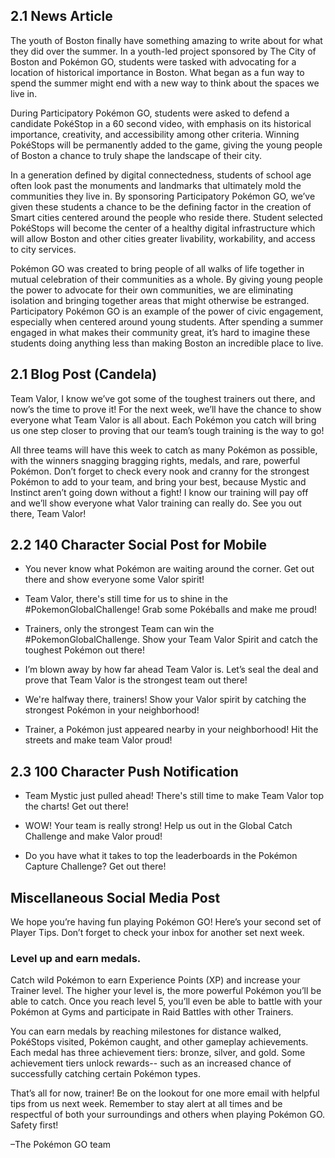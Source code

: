 ## 2.1 News Article

The youth of Boston finally have something amazing to write about for what they did over the summer. In a youth-led project sponsored by The City of Boston and Pokémon GO, students were tasked with advocating for a location of historical importance in Boston. What began as a fun way to spend the summer might end with a new way to think about the spaces we live in.

During Participatory Pokémon GO, students were asked to defend a candidate PokéStop in a 60 second video, with emphasis on its historical importance, creativity, and accessibility among other criteria. Winning PokéStops will be permanently added to the game, giving the young people of Boston a chance to truly shape the landscape of their city.

In a generation defined by digital connectedness, students of school age often look past the monuments and landmarks that ultimately mold the communities they live in. By sponsoring Participatory Pokémon GO, we’ve given these students a chance to be the defining factor in the creation of Smart cities centered around the people who reside there. Student selected PokéStops will become the center of a healthy digital infrastructure which will allow Boston and other cities greater livability, workability, and access to city services.	

Pokémon GO was created to bring people of all walks of life together in mutual celebration of their communities as a whole. By giving young people the power to advocate for their own communities, we are eliminating isolation and bringing together areas that might otherwise be estranged. Participatory Pokémon GO is an example of the power of civic engagement, especially when centered around young students. After spending a summer engaged in what makes their community great, it’s hard to imagine these students doing anything less than making Boston an incredible place to live. 


## 2.1 Blog Post (Candela)

Team Valor, I know we’ve got some of the toughest trainers out there, and now’s the time to prove it! For the next week, we’ll have the chance to show everyone what Team Valor is all about. Each Pokémon you catch will bring us one step closer to proving that our team’s tough training is the way to go! 

All three teams will have this week to catch as many Pokémon as possible, with the winners snagging bragging rights, medals, and rare, powerful Pokémon. Don’t forget to check every nook and cranny for the strongest Pokémon to add to your team, and bring your best, because Mystic and Instinct aren’t going down without a fight! I know our training will pay off and we’ll show everyone what Valor training can really do. See you out there, Team Valor!


## 2.2 140 Character Social Post for Mobile

* You never know what Pokémon are waiting around the corner. Get out there and show everyone some Valor spirit!

* Team Valor, there's still time for us to shine in the #PokemonGlobalChallenge! Grab some Pokéballs and make me proud!

* Trainers, only the strongest Team can win the #PokemonGlobalChallenge. Show your Team Valor Spirit and catch the toughest Pokémon out there! 

* I’m blown away by how far ahead Team Valor is. Let’s seal the deal and prove that Team Valor is the strongest team out there!

* We're halfway there, trainers! Show your Valor spirit by catching the strongest Pokémon in your neighborhood! 

* Trainer, a Pokémon just appeared nearby in your neighborhood! Hit the streets and make team Valor proud!


## 2.3 100 Character Push Notification

* Team Mystic just pulled ahead! There's still time to make Team Valor top the charts! Get out there!

* WOW! Your team is really strong! Help us out in the Global Catch Challenge and make Valor proud!

* Do you have what it takes to top the leaderboards in the Pokémon Capture Challenge? Get out there!



## Miscellaneous Social Media Post

We hope you’re having fun playing Pokémon GO! Here’s your second set of Player Tips. Don’t forget to check your inbox for another set next week.

### Level up and earn medals.

Catch wild Pokémon to earn Experience Points (XP) and increase your Trainer level. The higher your level is, the more powerful Pokémon you’ll be able to catch. Once you reach level 5, you’ll even be able to battle with your Pokémon at Gyms and participate in Raid Battles with other Trainers.

You can earn medals by reaching milestones for distance walked, PokéStops visited, Pokémon caught, and other gameplay achievements. Each medal has three achievement tiers: bronze, silver, and gold. Some achievement tiers unlock rewards-- such as an increased chance of successfully catching certain Pokémon types.

That’s all for now, trainer! Be on the lookout for one more email with helpful tips from us next week. Remember to stay alert at all times and be respectful of both your surroundings and others when playing Pokémon GO. Safety first!

–The Pokémon GO team